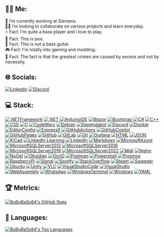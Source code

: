 <!---
BoBoBaSs84/BoBoBaSs84 is a ✨ special ✨ repository because its `README.md` (this file) appears on your GitHub profile.

You can click the Preview link to take a look at your changes.
--->
## 👨‍💻 Me:

💼 I’m currently working at Siemens.<br>
🤝🏼 I’m looking to collaborate on various projects and learn everyday.<br>
⚡ Fact: I'm quite a bass player and i love to play.<br>
💩 Fact: This is poo.<br>
🎸 Fact: This is not a bass guitar.<br>
🎮 Fact: I'm totally into gaming and modding.<br>
💭 Fact: The fact is that the greatest crimes are caused by excess and not by necessity.<br>

## 🌐 Socials:
[![LinkedIn](https://img.shields.io/badge/linkedin-%230077B5.svg?style=for-the-badge&logo=linkedin&logoColor=white)](https://de.linkedin.com/in/robert-peter-meyer)
[![Discord](https://img.shields.io/badge/Discord-%235865F2.svg?style=for-the-badge&logo=discord&logoColor=white)](https://discordapp.com/users/1132312925428793375)

## 💻 Stack:
[![.NETFramework](https://img.shields.io/badge/.NET_Framework-512BD4?logo=dotnet&logoColor=fff)](#)
[![.NET](https://img.shields.io/badge/.NET-512BD4?logo=dotnet&logoColor=fff)](#)
[![ArduinoIDE](https://img.shields.io/badge/Arduino_IDE-00979D?logo=arduino&logoColor=white)](#)
[![Blazor](https://img.shields.io/badge/Blazor-512BD4.svg?logo=Blazor&logoColor=white)](#)
[![Bootstrap](https://img.shields.io/badge/Bootstrap-7952B3?logo=bootstrap&logoColor=fff)](#)
[![C#](https://custom-icon-badges.demolab.com/badge/C%23-%23239120.svg?logo=cshrp&logoColor=white)](#)
[![C++](https://img.shields.io/badge/C++-%2300599C.svg?logo=c%2B%2B&logoColor=white)](#)
[![CSS](https://img.shields.io/badge/CSS-1572B6?logo=css3&logoColor=fff)](#)
[![C](https://img.shields.io/badge/C-00599C?logo=c&logoColor=white)](#)
[![CodeWars](https://img.shields.io/badge/Codewars-B1361E?logo=Codewars&logoColor=white)](#)
[![Debian](https://img.shields.io/badge/Debian-A81D33?logo=debian&logoColor=white)](#)
[![Dependabot](https://img.shields.io/badge/Dependabot-025E8C?logo=dependabot&logoColor=fff)](#)
[![Discord](https://img.shields.io/badge/Discord-5865F2?logo=discord&logoColor=white)](#)
[![Docker](https://img.shields.io/badge/Docker-2496ED?logo=docker&logoColor=fff)](#)
[![EditorConfig](https://img.shields.io/badge/Editor%20Config-E0EFEF?logo=editorconfig&logoColor=000)](#)
[![Espressif](https://img.shields.io/badge/espressif-E7352C?logo=espressif&logoColor=white)](#)
[![GitHubActions](https://img.shields.io/badge/GitHub_Actions-2088FF?logo=github-actions&logoColor=white)](#)
[![GitHubCopilot](https://img.shields.io/badge/GitHub%20Copilot-000?logo=githubcopilot&logoColor=fff)](#)
[![GitHubPages](https://img.shields.io/badge/GitHub%20Pages-222222?logo=GitHub%20Pages&logoColor=white)](#)
[![GitHub](https://img.shields.io/badge/GitHub-100000?logo=github&logoColor=white)](#)
[![GitLab](https://img.shields.io/badge/GitLab-330F63?logo=gitlab&logoColor=white)](#)
[![Git](https://img.shields.io/badge/GIT-E44C30?logo=git&logoColor=white)](#)
[![Grafana](https://img.shields.io/badge/Grafana-F2F4F9?logo=grafana&logoColor=orange&labelColor=F2F4F9)](#)
[![HTML](https://img.shields.io/badge/HTML-%23E34F26.svg?logo=html5&logoColor=white)](#)
[![JSON](https://img.shields.io/badge/JSON-000?logo=json&logoColor=fff)](#)
[![KiCad](https://img.shields.io/badge/-KiCad-314CB0?logo=kicad&logoColor=white)](#)
[![LinkedIn Learning](https://img.shields.io/badge/LinkedIn%20Learning-0A66C2?logo=linkedin&logoColor=fff)](#)
[![LinkedIn](https://img.shields.io/badge/Linkedin-%230077B5.svg?logo=linkedin&logoColor=white)](#)
[![Markdown](https://img.shields.io/badge/Markdown-%23000000.svg?logo=markdown&logoColor=white)](#)
[![MicrosoftAzure](https://custom-icon-badges.demolab.com/badge/Microsoft%20Azure-0089D6?logo=msazure&logoColor=white)](#)
[![MicrosoftSQLServer2012](https://img.shields.io/badge/SQL_Server-2012-blue)](#)
[![MicrosoftSQLServer2016](https://img.shields.io/badge/SQL_Server-2016-blue)](#)
[![MicrosoftSQLServer2019](https://img.shields.io/badge/SQL_Server-2019-blue)](#)
[![MicrosoftSQLServer2022](https://img.shields.io/badge/SQL_Server-2022-blue)](#)
[![Midi](https://img.shields.io/badge/Midi-000000?logo=Midi&logoColor=white)](#)
[![Nginx](https://img.shields.io/badge/Nginx-009639?logo=nginx&logoColor=white)](#)
[![NuGet](https://img.shields.io/badge/NuGet-004880?logo=nuget&logoColor=fff)](#)
[![Obsidian](https://img.shields.io/badge/Obsidian-%23483699.svg?&logo=obsidian&logoColor=white)](#)
[![OrcID](https://img.shields.io/badge/orcid-A6CE39?logo=orcid&logoColor=white)](#)
[![Postman](https://img.shields.io/badge/Postman-FF6C37?logo=Postman&logoColor=white)](#)
[![Powershell](https://img.shields.io/badge/Powershell-5391FE?logo=powershell&logoColor=white)](#)
[![Proxmox](https://img.shields.io/badge/Proxmox-E57000?&style=plastic&logo=Proxmox&logoColor=white)](#)
[![RaspberryPi](https://img.shields.io/badge/Raspberry%20Pi-A22846?logo=Raspberry%20Pi&logoColor=white)](#)
[![Signal](https://img.shields.io/badge/Signal-3A76F0?logo=signal&logoColor=white)](#)
[![Spotify](https://img.shields.io/badge/Spotify-1ED760?logo=spotify&logoColor=white)](#)
[![StackOverflow](https://img.shields.io/badge/-Stack%20Overflow-FE7A16?logo=stack-overflow&logoColor=white)](#)
[![Steam](https://img.shields.io/badge/Steam-%23000000.svg?logo=steam&logoColor=white)](#)
[![Swagger](https://img.shields.io/badge/Swagger-85EA2D?logo=Swagger&logoColor=black)](#)
[![Ubuntu](https://img.shields.io/badge/Ubuntu-E95420?logo=ubuntu&logoColor=white)](#)
[![Unity](https://img.shields.io/badge/Unity-%23000000.svg?logo=unity&logoColor=white)](#)
[![VLC](https://img.shields.io/badge/VLC-FF8800?logo=vlcmediaplayer&logoColor=white)](#)
[![VisualStudioCode](https://custom-icon-badges.demolab.com/badge/Visual%20Studio%20Code-0078d7.svg?logo=vsc&logoColor=white)](#)
[![VisualStudio](https://custom-icon-badges.demolab.com/badge/Visual%20Studio-5C2D91.svg?&logo=visual-studio&logoColor=white)](#)
[![WebAssembly](https://img.shields.io/badge/WebAssembly-654FF0?logo=webassembly&logoColor=fff)](#)
[![WhatsApp](https://img.shields.io/badge/WhatsApp-25D366?logo=WhatsApp&logoColor=white)](#)
[![WindowsTerminal](https://img.shields.io/badge/Windows%20Terminal-4D4D4D?logo=windows%20terminal&logoColor=white)](#)
[![Windows](https://custom-icon-badges.demolab.com/badge/Windows-0078D6?logo=windows11&logoColor=white)](#)
[![YAML](https://img.shields.io/badge/YAML-CB171E?logo=yaml&logoColor=fff)](#)

## 🏆 Metrics:
[![BoBoBaSs84's GitHub Stats](https://github-readme-stats.vercel.app/api?username=BoBoBaSs84&show_icons=true&theme=transparent&rank_icon=github&show=reviews,discussions_started,discussions_answered,prs_merged,prs_merged_percentage)](https://github.com/BoBoBaSs84/BoBoBaSs84)

## 💬 Languages:
[![BoBoBaSs84's Top Languages](https://github-readme-stats.vercel.app/api/top-langs/?username=BoBoBaSs84&langs_count=8&theme=transparent)](https://github.com/BoBoBaSs84/BoBoBaSs84)
